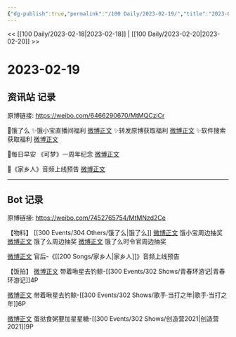 ```yaml
---
{"dg-publish":true,"permalink":"/100 Daily/2023-02-19/","title":"2023-02-19","created":"2023-02-20T09:50:32.000+08:00","updated":"2023-04-11T14:46:32.000+08:00"}
---
```



<< [[100 Daily/2023-02-18\|2023-02-18]] | [[100 Daily/2023-02-20\|2023-02-20]] >>

# 2023-02-19

## 资讯站 记录

原博链接: https://weibo.com/6466290670/MtMQCziCr

🌟饿了么
✨饿小宝直播间福利 [微博正文](https://m.weibo.cn/6466290670/4870800391803008)
✨转发原博获取福利 [微博正文](https://m.weibo.cn/6466290670/4870813990520317)
✨软件搜索获取福利 [微博正文](https://m.weibo.cn/6466290670/4870838794588474)

🌟每日早安
《可梦》一周年纪念 [微博正文](https://m.weibo.cn/6466290670/4870765406850008)

🌟《家乡人》音频上线预告 [微博正文](https://m.weibo.cn/6466290670/4870908609038748)

---
## Bot 记录

原博链接: https://weibo.com/7452765754/MtMNzd2Ce

【物料】
[[300 Events/304 Others/饿了么\|饿了么]]
[微博正文](https://m.weibo.cn/2606197387/4870797736283498) 饿小宝周边抽奖
[微博正文](https://m.weibo.cn/1282440983/4870797166903405) 饿了么周边抽奖
[微博正文](https://m.weibo.cn/7756461320/4870827370090916) 饿了么时令官周边抽奖

[微博正文](https://m.weibo.cn/5248300719/4870902698743270) 官后-《[[200 Songs/家乡人\|家乡人]]》音频上线预告

【饭拍】
[微博正文](https://m.weibo.cn/3246571812/4870813255991819) 带着啾星去钓鲸-[[300 Events/302 Shows/青春环游记\|青春环游记]]4P

[微博正文](https://m.weibo.cn/3246571812/4870849208782462) 带着啾星去钓鲸-[[300 Events/302 Shows/歌手·当打之年\|歌手·当打之年]]6P

[微博正文](https://m.weibo.cn/6048634807/4870980352344367) 蛋挞食粥要加星星糖-[[300 Events/302 Shows/创造营2021\|创造营2021]]9P

